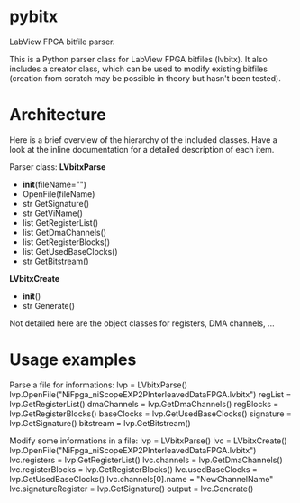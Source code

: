 pybitx
======

LabView FPGA bitfile parser.

This is a Python parser class for LabView FPGA bitfiles (lvbitx). It also includes a creator class, which can be used to modify existing bitfiles (creation from scratch may be possible in theory but hasn't been tested).

Architecture
============

Here is a brief overview of the hierarchy of the included classes. Have a look at the inline documentation for a detailed description of each item.

Parser class:
**LVbitxParse**
* __init__(fileName="")
* OpenFile(fileName)
* str GetSignature()
* str GetViName()
* list GetRegisterList()
* list GetDmaChannels()
* list GetRegisterBlocks()
* list GetUsedBaseClocks()
* str GetBitstream()

**LVbitxCreate**
* __init__()
* str Generate()

Not detailed here are the object classes for registers, DMA channels, ...

Usage examples
==============

Parse a file for informations:
  lvp = LVbitxParse()
  lvp.OpenFile("NiFpga_niScopeEXP2PInterleavedDataFPGA.lvbitx")
  regList = lvp.GetRegisterList()
  dmaChannels = lvp.GetDmaChannels()
  regBlocks = lvp.GetRegisterBlocks()
  baseClocks = lvp.GetUsedBaseClocks()
  signature = lvp.GetSignature()
  bitstream = lvp.GetBitstream()

Modify some informations in a file:
  lvp = LVbitxParse()
  lvc = LVbitxCreate()
  lvp.OpenFile("NiFpga_niScopeEXP2PInterleavedDataFPGA.lvbitx")
  lvc.registers = lvp.GetRegisterList()
  lvc.channels = lvp.GetDmaChannels()
  lvc.registerBlocks = lvp.GetRegisterBlocks()
  lvc.usedBaseClocks = lvp.GetUsedBaseClocks()
  lvc.channels[0].name = "NewChannelName"
  lvc.signatureRegister = lvp.GetSignature()
  output = lvc.Generate()
